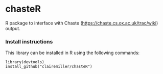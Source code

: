# chasteR
R package to interface with Chaste (https://chaste.cs.ox.ac.uk/trac/wiki) output.

### Install instructions
This library can be installed in R using the following commands:
```
library(devtools)
install_github("clairemiller/chasteR")
```
